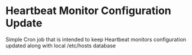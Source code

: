 # Heartbeat Monitor Configuration Update

Simple Cron job that is intended to keep Heartbeat monitors configuration updated along with local /etc/hosts database
